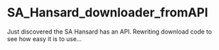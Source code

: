# SA_Hansard_downloader_fromAPI
Just discovered the SA Hansard has an API. Rewriting download code to see how easy it is to use... 
